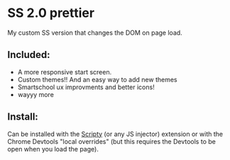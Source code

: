 # SS 2.0 prettier
My custom SS version that changes the DOM on page load.

## Included:
- A more responsive start screen.
- Custom themes!! And an easy way to add new themes
- Smartschool ux improvments and better icons!
- wayyy more

## Install:
Can be installed with the [Scripty](https://chrome.google.com/webstore/detail/scripty-javascript-inject/milkbiaeapddfnpenedfgbfdacpbcbam) (or any JS injector) extension or with the Chrome Devtools "local overrides" (but this requires the Devtools to be open when you load the page).
